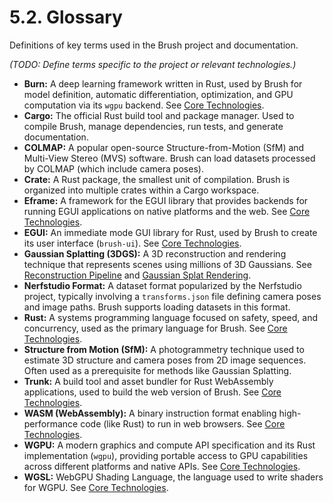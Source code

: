# 5.2. Glossary

Definitions of key terms used in the Brush project and documentation.

*(TODO: Define terms specific to the project or relevant technologies.)*

*   **Burn:** A deep learning framework written in Rust, used by Brush for model definition, automatic differentiation, optimization, and GPU computation via its `wgpu` backend. See [Core Technologies](technical-deep-dive/core-technologies.md#343-burn).
*   **Cargo:** The official Rust build tool and package manager. Used to compile Brush, manage dependencies, run tests, and generate documentation.
*   **COLMAP:** A popular open-source Structure-from-Motion (SfM) and Multi-View Stereo (MVS) software. Brush can load datasets processed by COLMAP (which include camera poses).
*   **Crate:** A Rust package, the smallest unit of compilation. Brush is organized into multiple crates within a Cargo workspace.
*   **Eframe:** A framework for the EGUI library that provides backends for running EGUI applications on native platforms and the web. See [Core Technologies](technical-deep-dive/core-technologies.md#344-egui--eframe).
*   **EGUI:** An immediate mode GUI library for Rust, used by Brush to create its user interface (`brush-ui`). See [Core Technologies](technical-deep-dive/core-technologies.md#344-egui--eframe).
*   **Gaussian Splatting (3DGS):** A 3D reconstruction and rendering technique that represents scenes using millions of 3D Gaussians. See [Reconstruction Pipeline](technical-deep-dive/reconstruction-pipeline.md) and [Gaussian Splat Rendering](technical-deep-dive/gaussian-splatting.md).
*   **Nerfstudio Format:** A dataset format popularized by the Nerfstudio project, typically involving a `transforms.json` file defining camera poses and image paths. Brush supports loading datasets in this format.
*   **Rust:** A systems programming language focused on safety, speed, and concurrency, used as the primary language for Brush. See [Core Technologies](technical-deep-dive/core-technologies.md#341-rust).
*   **Structure from Motion (SfM):** A photogrammetry technique used to estimate 3D structure and camera poses from 2D image sequences. Often used as a prerequisite for methods like Gaussian Splatting.
*   **Trunk:** A build tool and asset bundler for Rust WebAssembly applications, used to build the web version of Brush. See [Core Technologies](technical-deep-dive/core-technologies.md#342-webassembly-wasm).
*   **WASM (WebAssembly):** A binary instruction format enabling high-performance code (like Rust) to run in web browsers. See [Core Technologies](technical-deep-dive/core-technologies.md#342-webassembly-wasm).
*   **WGPU:** A modern graphics and compute API specification and its Rust implementation (`wgpu`), providing portable access to GPU capabilities across different platforms and native APIs. See [Core Technologies](technical-deep-dive/core-technologies.md#345-wgpu--wgsl).
*   **WGSL:** WebGPU Shading Language, the language used to write shaders for WGPU. See [Core Technologies](technical-deep-dive/core-technologies.md#345-wgpu--wgsl). 